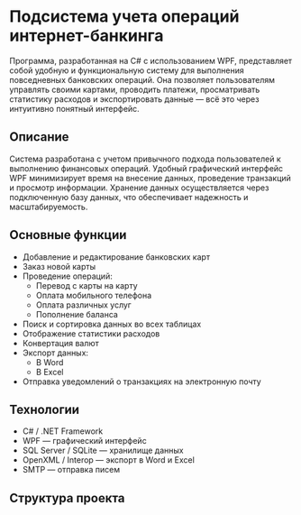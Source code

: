 # Подсистема учета операций интернет-банкинга

Программа, разработанная на C# с использованием WPF, представляет собой удобную и функциональную систему для выполнения повседневных банковских операций. Она позволяет пользователям управлять своими картами, проводить платежи, просматривать статистику расходов и экспортировать данные — всё это через интуитивно понятный интерфейс.

## Описание

Система разработана с учетом привычного подхода пользователей к выполнению финансовых операций. Удобный графический интерфейс WPF минимизирует время на внесение данных, проведение транзакций и просмотр информации. Хранение данных осуществляется через подключенную базу данных, что обеспечивает надежность и масштабируемость.

## Основные функции

- Добавление и редактирование банковских карт
- Заказ новой карты
- Проведение операций:
  - Перевод с карты на карту
  - Оплата мобильного телефона
  - Оплата различных услуг
  - Пополнение баланса
- Поиск и сортировка данных во всех таблицах
- Отображение статистики расходов
- Конвертация валют
- Экспорт данных:
  - В Word
  - В Excel
- Отправка уведомлений о транзакциях на электронную почту

## Технологии

- C# / .NET Framework
- WPF — графический интерфейс
- SQL Server / SQLite — хранилище данных
- OpenXML / Interop — экспорт в Word и Excel
- SMTP — отправка писем

## Структура проекта

